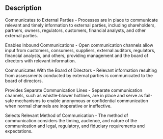 ## Description

Communicates to External Parties - Processes are in place to communicate relevant and timely information to external parties, including shareholders, partners, owners, regulators, customers, financial analysts, and other external parties.

Enables Inbound Communications - Open communication channels allow input from customers, consumers, suppliers, external auditors, regulators, financial analysts, and others, providing management and the board of directors with relevant information.

Communicates With the Board of Directors - Relevant information resulting from assessments conducted by external parties is communicated to the board of directors.

Provides Separate Communication Lines - Separate communication channels, such as whistle-blower hotlines, are in place and serve as fail-safe mechanisms to enable anonymous or confidential communication when normal channels are inoperative or ineffective.

Selects Relevant Method of Communication - The method of communication considers the timing, audience, and nature of the communication and legal, regulatory, and fiduciary requirements and expectations.
